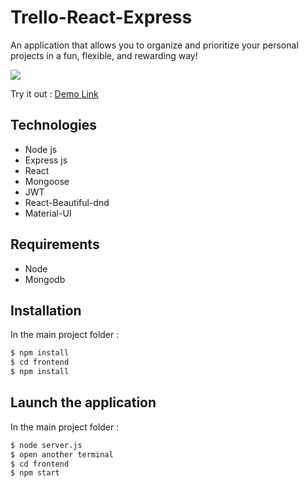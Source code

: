 # Trello-React-Express
An application that allows you to organize and prioritize your personal projects in a fun, flexible, and rewarding way!

![](https://i.gyazo.com/7fcea1a6905298c8421739cec8524774.gif)

Try it out :  [Demo Link](https://learn-projects-app.herokuapp.com)

## Technologies
- Node js
- Express js
- React
- Mongoose
- JWT
- React-Beautiful-dnd
- Material-UI

## Requirements
- Node 
- Mongodb
## Installation
In the main project folder :
```sh
$ npm install
$ cd frontend
$ npm install
```

## Launch the application
In the main project folder :
```sh
$ node server.js
$ open another terminal
$ cd frontend
$ npm start
```
